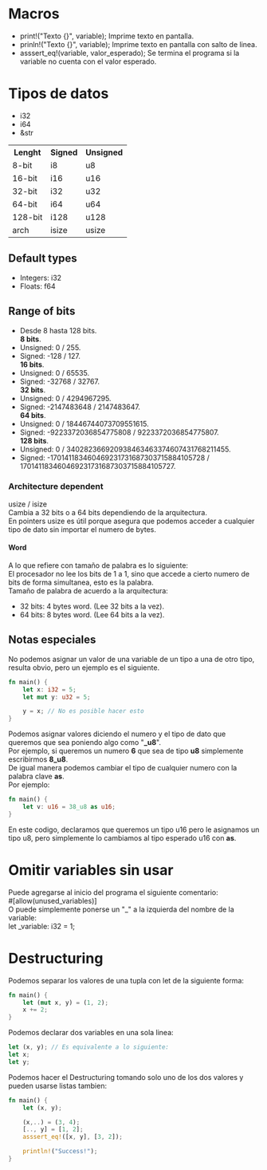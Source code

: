 # Macros
* print!("Texto {}", variable); Imprime texto en pantalla.  
* prinln!("Texto {}", variable); Imprime texto en pantalla con salto de linea.  
* asssert_eq!(variable, valor_esperado); Se termina el programa si la variable no cuenta con el valor esperado.  

# Tipos de datos
* i32
* i64
* &str

<table>
    <tr>
        <th>Lenght</th>
        <th>Signed</th>
        <th>Unsigned</th>
    </tr>
    <tr>
        <td>8-bit</td>
        <td>i8</td>
        <td>u8</td>
    </tr>
    <tr>
        <td>16-bit</td>
        <td>i16</td>
        <td>u16</td>
    </tr>
    <tr>
        <td>32-bit</td>
        <td>i32</td>
        <td>u32</td>
    </tr>
    <tr>
        <td>64-bit</td>
        <td>i64</td>
        <td>u64</td>
    </tr>
    <tr>
        <td>128-bit</td>
        <td>i128</td>
        <td>u128</td>
    </tr>
    <tr>
        <td>arch</td>
        <td>isize</td>
        <td>usize</td>
    </tr>
</table>

## Default types
* Integers: i32
* Floats: f64

## Range of bits
* Desde 8 hasta 128 bits.  
**8 bits**.  
* Unsigned: 0 / 255.  
* Signed: -128 / 127.  
**16 bits**.  
* Unsigned: 0 / 65535.  
* Signed: -32768 / 32767.  
**32 bits**.  
* Unsigned: 0 / 4294967295.  
* Signed: -2147483648 / 2147483647.  
**64 bits**.  
* Unsigned: 0 / 18446744073709551615.  
* Signed: -9223372036854775808 / 9223372036854775807.  
**128 bits**.  
* Unsigned: 0 / 340282366920938463463374607431768211455.  
* Signed: -170141183460469231731687303715884105728 / 170141183460469231731687303715884105727.  

### Architecture dependent
usize / isize  
Cambia a 32 bits o a 64 bits dependiendo de la arquitectura.  
En pointers usize es útil porque asegura que podemos acceder a cualquier tipo de dato sin importar el numero de bytes.  
#### Word
A lo que refiere con tamaño de palabra es lo siguiente:  
El procesador no lee los bits de 1 a 1, sino que accede a cierto numero de bits de forma simultanea, esto es la palabra.  
Tamaño de palabra de acuerdo a la arquitectura:  
* 32 bits: 4 bytes word. (Lee 32 bits a la vez).  
* 64 bits: 8 bytes word. (Lee 64 bits a la vez).  

## Notas especiales
No podemos asignar un valor de una variable de un tipo a una de otro tipo, resulta obvio, pero un ejemplo es el siguiente.  
~~~ rust
fn main() {
    let x: i32 = 5;
    let mut y: u32 = 5;

    y = x; // No es posible hacer esto
}
~~~

Podemos asignar valores diciendo el numero y el tipo de dato que queremos que sea poniendo algo como "**_u8**".  
Por ejemplo, si queremos un numero **6** que sea de tipo **u8** simplemente escribirmos **8_u8**.  
De igual manera podemos cambiar el tipo de cualquier numero con la palabra clave **as**.  
Por ejemplo:  
~~~ rust
fn main() {
    let v: u16 = 38_u8 as u16;
}
~~~
En este codigo, declaramos que queremos un tipo u16 pero le asignamos un tipo u8, pero simplemente lo cambiamos al tipo esperado u16 con **as**.  





# Omitir variables sin usar
Puede agregarse al inicio del programa el siguiente comentario:  
\#[allow(unused_variables)]  
O puede simplemente ponerse un "_" a la izquierda del nombre de la variable:  
let \_variable: i32 = 1;

# Destructuring
Podemos separar los valores de una tupla con let de la siguiente forma:  
~~~ rust
fn main() {
    let (mut x, y) = (1, 2);
    x += 2;
}
~~~

Podemos declarar dos variables en una sola linea:  
~~~ rust
let (x, y); // Es equivalente a lo siguiente:
let x;
let y;
~~~
Podemos hacer el Destructuring tomando solo uno de los dos valores y pueden usarse listas tambien:  
~~~ rust
fn main() {
    let (x, y);

    (x,..) = (3, 4);
    [.., y] = [1, 2];
    asssert_eq!([x, y], [3, 2]);

    println!("Success!");
}
~~~


